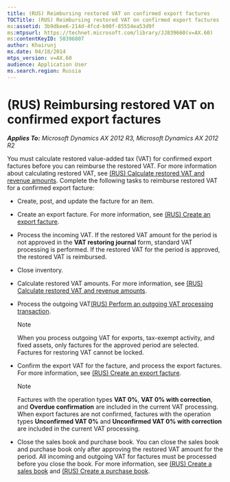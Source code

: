 ```yaml
---
title: (RUS) Reimbursing restored VAT on confirmed export factures
TOCTitle: (RUS) Reimbursing restored VAT on confirmed export factures
ms:assetid: 3b9dbee6-214d-4fcd-b90f-85554ea53d9f
ms:mtpsurl: https://technet.microsoft.com/library/JJ839660(v=AX.60)
ms:contentKeyID: 50396807
author: Khairunj
ms.date: 04/18/2014
mtps_version: v=AX.60
audience: Application User
ms.search.region: Russia
---
```


# (RUS) Reimbursing restored VAT on confirmed export factures 


_**Applies To:** Microsoft Dynamics AX 2012 R3, Microsoft Dynamics AX 2012 R2_

You must calculate restored value-added tax (VAT) for confirmed export factures before you can reimburse the restored VAT. For more information about calculating restored VAT, see [(RUS) Calculate restored VAT and revenue amounts](rus-calculate-restored-vat-and-revenue-amounts.md). Complete the following tasks to reimburse restored VAT for a confirmed export facture:

  - Create, post, and update the facture for an item.

  - Create an export facture. For more information, see [(RUS) Create an export facture](rus-create-an-export-facture.md).

  - Process the incoming VAT. If the restored VAT amount for the period is not approved in the **VAT restoring journal** form, standard VAT processing is performed. If the restored VAT for the period is approved, the restored VAT is reimbursed.

  - Close inventory.

  - Calculate restored VAT amounts. For more information, see [(RUS) Calculate restored VAT and revenue amounts](rus-calculate-restored-vat-and-revenue-amounts.md).

  - Process the outgoing VAT[(RUS) Perform an outgoing VAT processing transaction](rus-perform-an-outgoing-vat-processing-transaction.md).
    

    > [!NOTE]
    > <P>When you process outgoing VAT for exports, tax-exempt activity, and fixed assets, only factures for the approved period are selected. Factures for restoring VAT cannot be locked.</P>



  - Confirm the export VAT for the facture, and process the export factures. For more information, see [(RUS) Create an export facture](rus-create-an-export-facture.md).
    

    > [!NOTE]
    > <P>Factures with the operation types <STRONG>VAT 0%</STRONG>, <STRONG>VAT 0% with correction</STRONG>, and <STRONG>Overdue confirmation</STRONG> are included in the current VAT processing. When export factures are not confirmed, factures with the operation types <STRONG>Unconfirmed VAT 0%</STRONG> and <STRONG>Unconfirmed VAT 0% with correction</STRONG> are included in the current VAT processing.</P>



  - Close the sales book and purchase book. You can close the sales book and purchase book only after approving the restored VAT amount for the period. All incoming and outgoing VAT for factures must be processed before you close the book. For more information, see [(RUS) Create a sales book](rus-create-a-sales-book.md) and [(RUS) Create a purchase book](rus-create-a-purchase-book.md).

  


